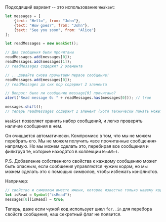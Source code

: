 Подходящий вариант -- это использование `WeakSet`:

```js
let messages = [
    {text: "Hello", from: "John"},
    {text: "How goes?", from: "John"},
    {text: "See you soon", from: "Alice"}
];

let readMessages = new WeakSet();

// Два сообщения были прочитаны
readMessages.add(messages[0]);
readMessages.add(messages[1]);
// readMessages содержит 2 элемента

// ...давайте снова прочитаем первое сообщение!
readMessages.add(messages[0]);
// readMessages до сих пор содержит 2 элемента

// Вопрос: было ли сообщение message[0] прочитано?
alert("Read message 0: " + readMessages.has(messages[0])); // true

messages.shift();
// теперь readMessages содержит 1 элемент (хотя технически память может быть очищена позже)
```

`WeakSet` позволяет хранить набор сообщений, и легко проверять наличие сообщения в нем.

Он очищается автоматически. Компромисс в том, что мы не можем перебрать его. Мы не можем получить «все прочитанные сообщения» напрямую. Но мы можем сделать это, перебирая все сообщения и фильтруя те, которые находятся в коллекции `WeakSet`.

P.S. Добавление собственного свойства к каждому сообщению может быть опасным, если сообщения управляются чужим кодом, но мы можем сделать это с помощью символов, чтобы избежать конфликтов.

Например:
```js
// свойство и символом вместо имени, которое известно только нашему коду
let isRead = Symbol("isRead");
messages[0][isRead] = true;
```

Теперь, даже если чужой код использует цикл `for..in` для перебора свойств сообщения, наш секретный флаг не появится.

